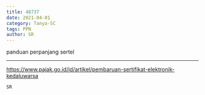 ```yaml
---
title: 48737
date: 2021-04-01
category: Tanya-SC
tags: PPN
author: SR
---
```


panduan perpanjang sertel

---

https://www.pajak.go.id/id/artikel/pembaruan-sertifikat-elektronik-kedaluwarsa

`SR`
